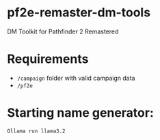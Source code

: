 # pf2e-remaster-dm-tools
DM Toolkit for Pathfinder 2 Remastered

# Requirements
- `/campaign` folder with valid campaign data
- `/pf2e`

# Starting name generator:
`Ollama run llama3.2`
